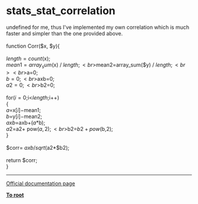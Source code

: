 # stats_stat_correlation



undefined for me, thus I&apos;ve implemented my own correlation which is much faster and simpler than the one provided above.<br><br>function Corr($x, $y){<br><br>$length= count($x);<br>$mean1=array_sum($x) / $length;<br>$mean2=array_sum($y) / $length;<br><br>$a=0;<br>$b=0;<br>$axb=0;<br>$a2=0;<br>$b2=0;<br><br>for($i=0;$i&lt;$length;$i++)<br>{<br>$a=$x[$i]-$mean1;<br>$b=$y[$i]-$mean2;<br>$axb=$axb+($a*$b);<br>$a2=$a2+ pow($a,2);<br>$b2=$b2+ pow($b,2);<br>}<br><br>$corr= $axb / sqrt($a2*$b2);<br><br>return $corr;<br>}  

---

[Official documentation page](https://www.php.net/manual/en/function.stats-stat-correlation.php)

**[To root](/README.md)**